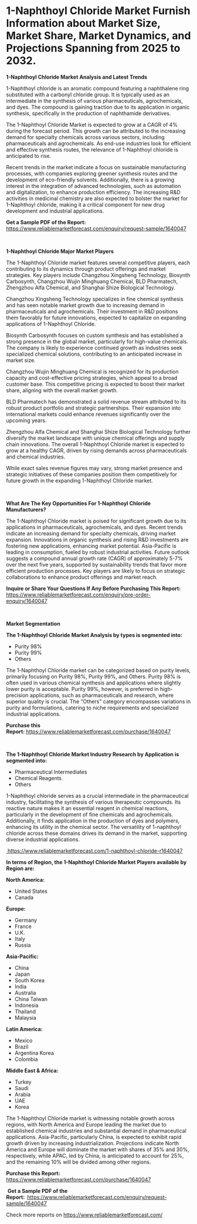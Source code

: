 <p><h1>1-Naphthoyl Chloride Market Furnish Information about Market Size, Market Share, Market Dynamics, and Projections Spanning from 2025 to 2032.</h1></p><p><strong>1-Naphthoyl Chloride Market Analysis and Latest Trends</strong></p>
<p><p>1-Naphthoyl chloride is an aromatic compound featuring a naphthalene ring substituted with a carbonyl chloride group. It is typically used as an intermediate in the synthesis of various pharmaceuticals, agrochemicals, and dyes. The compound is gaining traction due to its application in organic synthesis, specifically in the production of naphthamide derivatives.</p><p>The 1-Naphthoyl Chloride Market is expected to grow at a CAGR of 4% during the forecast period. This growth can be attributed to the increasing demand for specialty chemicals across various sectors, including pharmaceuticals and agrochemicals. As end-use industries look for efficient and effective synthesis routes, the relevance of 1-Naphthoyl chloride is anticipated to rise.</p><p>Recent trends in the market indicate a focus on sustainable manufacturing processes, with companies exploring greener synthesis routes and the development of eco-friendly solvents. Additionally, there is a growing interest in the integration of advanced technologies, such as automation and digitalization, to enhance production efficiency. The increasing R&D activities in medicinal chemistry are also expected to bolster the market for 1-Naphthoyl chloride, making it a critical component for new drug development and industrial applications.</p></p>
<p><strong>Get a Sample PDF of the Report:&nbsp;</strong> <a href="https://www.reliablemarketforecast.com/enquiry/request-sample/1640047?utm_campaign=3431&utm_medium=2&utm_source=Github&utm_content=ia&utm_term=02042025&utm_id=1-naphthoyl-chloride">https://www.reliablemarketforecast.com/enquiry/request-sample/1640047</a></p>
<p>&nbsp;</p>
<p><strong>1-Naphthoyl Chloride Major Market Players</strong></p>
<p><p>The 1-Naphthoyl Chloride market features several competitive players, each contributing to its dynamics through product offerings and market strategies. Key players include Changzhou Xingsheng Technology, Biosynth Carbosynth, Changzhou Wujin Minghuang Chemical, BLD Pharmatech, Zhengzhou Alfa Chemical, and Shanghai Shize Biological Technology. </p><p>Changzhou Xingsheng Technology specializes in fine chemical synthesis and has seen notable market growth due to increasing demand in pharmaceuticals and agrochemicals. Their investment in R&D positions them favorably for future innovations, expected to capitalize on expanding applications of 1-Naphthoyl Chloride.</p><p>Biosynth Carbosynth focuses on custom synthesis and has established a strong presence in the global market, particularly for high-value chemicals. The company is likely to experience continued growth as industries seek specialized chemical solutions, contributing to an anticipated increase in market size.</p><p>Changzhou Wujin Minghuang Chemical is recognized for its production capacity and cost-effective pricing strategies, which appeal to a broad customer base. This competitive pricing is expected to boost their market share, aligning with the overall market growth.</p><p>BLD Pharmatech has demonstrated a solid revenue stream attributed to its robust product portfolio and strategic partnerships. Their expansion into international markets could enhance revenues significantly over the upcoming years.</p><p>Zhengzhou Alfa Chemical and Shanghai Shize Biological Technology further diversify the market landscape with unique chemical offerings and supply chain innovations. The overall 1-Naphthoyl Chloride market is expected to grow at a healthy CAGR, driven by rising demands across pharmaceuticals and chemical industries.</p><p>While exact sales revenue figures may vary, strong market presence and strategic initiatives of these companies position them competitively for future growth in the expanding 1-Naphthoyl Chloride market.</p></p>
<p>&nbsp;</p>
<p><strong>What Are The Key Opportunities For 1-Naphthoyl Chloride Manufacturers?</strong></p>
<p><p>The 1-Naphthoyl Chloride market is poised for significant growth due to its applications in pharmaceuticals, agrochemicals, and dyes. Recent trends indicate an increasing demand for specialty chemicals, driving market expansion. Innovations in organic synthesis and rising R&D investments are fostering new applications, enhancing market potential. Asia-Pacific is leading in consumption, fueled by robust industrial activities. Future outlook suggests a compound annual growth rate (CAGR) of approximately 5-7% over the next five years, supported by sustainability trends that favor more efficient production processes. Key players are likely to focus on strategic collaborations to enhance product offerings and market reach.</p></p>
<p><strong>Inquire or Share Your Questions If Any Before Purchasing This Report:</strong> <a href="https://www.reliablemarketforecast.com/enquiry/pre-order-enquiry/1640047?utm_campaign=3431&utm_medium=2&utm_source=Github&utm_content=ia&utm_term=02042025&utm_id=1-naphthoyl-chloride">https://www.reliablemarketforecast.com/enquiry/pre-order-enquiry/1640047</a></p>
<p>&nbsp;</p>
<p><strong>Market Segmentation</strong></p>
<p><strong>The 1-Naphthoyl Chloride Market Analysis by types is segmented into:</strong></p>
<p><ul><li>Purity 98%</li><li>Purity 99%</li><li>Others</li></ul></p>
<p><p>The 1-Naphthoyl Chloride market can be categorized based on purity levels, primarily focusing on Purity 98%, Purity 99%, and Others. Purity 98% is often used in various chemical synthesis and applications where slightly lower purity is acceptable. Purity 99%, however, is preferred in high-precision applications, such as pharmaceuticals and research, where superior quality is crucial. The "Others" category encompasses variations in purity and formulations, catering to niche requirements and specialized industrial applications.</p></p>
<p><strong>Purchase this Report:&nbsp;</strong><a href="https://www.reliablemarketforecast.com/purchase/1640047?utm_campaign=3431&utm_medium=2&utm_source=Github&utm_content=ia&utm_term=02042025&utm_id=1-naphthoyl-chloride">https://www.reliablemarketforecast.com/purchase/1640047</a></p>
<p>&nbsp;</p>
<p><strong>The 1-Naphthoyl Chloride Market Industry Research by Application is segmented into:</strong></p>
<p><ul><li>Pharmaceutical Intermediates</li><li>Chemical Reagents</li><li>Others</li></ul></p>
<p><p>1-Naphthoyl chloride serves as a crucial intermediate in the pharmaceutical industry, facilitating the synthesis of various therapeutic compounds. Its reactive nature makes it an essential reagent in chemical reactions, particularly in the development of fine chemicals and agrochemicals. Additionally, it finds application in the production of dyes and polymers, enhancing its utility in the chemical sector. The versatility of 1-naphthoyl chloride across these domains drives its demand in the market, supporting diverse industrial applications.</p></p>
<p><a href="https://www.reliablemarketforecast.com/1-naphthoyl-chloride-r1640047?utm_campaign=3431&utm_medium=2&utm_source=Github&utm_content=ia&utm_term=02042025&utm_id=1-naphthoyl-chloride">&nbsp;https://www.reliablemarketforecast.com/1-naphthoyl-chloride-r1640047</a></p>
<p><strong>In terms of Region, the 1-Naphthoyl Chloride Market Players available by Region are:</strong></p>
<p>
    <p> <strong> North America: </strong>
        <ul>
            <li>United States</li>
            <li>Canada</li>
        </ul>
        </p> 
    <p> <strong> Europe: </strong>
        <ul>
            <li>Germany</li>
            <li>France</li>
            <li>U.K.</li>
            <li>Italy</li>
            <li>Russia</li>
        </ul>
        </p> 
    <p> <strong> Asia-Pacific: </strong>
        <ul>
            <li>China</li>
            <li>Japan</li>
            <li>South Korea</li>
            <li>India</li>
            <li>Australia</li>
            <li>China Taiwan</li>
            <li>Indonesia</li>
            <li>Thailand</li>
            <li>Malaysia</li>
        </ul>
        </p> 
    <p> <strong> Latin America: </strong>
        <ul>
            <li>Mexico</li>
            <li>Brazil</li>
            <li>Argentina Korea</li>
            <li>Colombia</li>
        </ul>
        </p> 
    <p> <strong> Middle East & Africa: </strong>
        <ul>
            <li>Turkey</li>
            <li>Saudi</li>
            <li>Arabia</li>
            <li>UAE</li>
            <li>Korea</li>
        </ul>
    </p>
    </p>
<p><p>The 1-Naphthoyl Chloride market is witnessing notable growth across regions, with North America and Europe leading the market due to established chemical industries and substantial demand in pharmaceutical applications. Asia-Pacific, particularly China, is expected to exhibit rapid growth driven by increasing industrialization. Projections indicate North America and Europe will dominate the market with shares of 35% and 30%, respectively, while APAC, led by China, is anticipated to account for 25%, and the remaining 10% will be divided among other regions.</p></p>
<p><strong>Purchase this Report: </strong><a href="https://www.reliablemarketforecast.com/purchase/1640047?utm_campaign=3431&utm_medium=2&utm_source=Github&utm_content=ia&utm_term=02042025&utm_id=1-naphthoyl-chloride">https://www.reliablemarketforecast.com/purchase/1640047</a></p>
<p>&nbsp;<strong>Get a Sample PDF of the Report:&nbsp;&nbsp;</strong><a href="https://www.reliablemarketforecast.com/enquiry/request-sample/1640047?utm_campaign=3431&utm_medium=2&utm_source=Github&utm_content=ia&utm_term=02042025&utm_id=1-naphthoyl-chloride">https://www.reliablemarketforecast.com/enquiry/request-sample/1640047</a></p>
<p><strong></strong></p>
<p>Check more reports on <a href="https://www.reliablemarketforecast.com/?utm_campaign=3431&utm_medium=2&utm_source=Github&utm_content=ia&utm_term=02042025&utm_id=1-naphthoyl-chloride">https://www.reliablemarketforecast.com/</a></p>